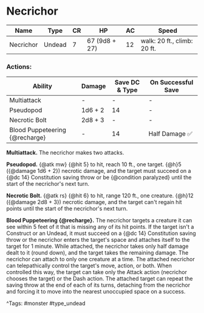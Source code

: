 # Necrichor

| Name | Type | CR | HP | AC | Speed |
|------|------|----|----|----|-------|
| Necrichor | Undead | 7 | 67 (9d8 + 27) | 12 | walk: 20 ft., climb: 20 ft. |

### Actions:

| Ability | Damage | Save DC & Type | On Successful Save |
|---------|--------|----------------|--------------------|
| Multiattack | - | - | - |
| Pseudopod | 1d6 + 2 | 14 | - |
| Necrotic Bolt | 2d8 + 3 | - | - |
| Blood Puppeteering {@recharge} | - | 14 | Half Damage ✅ |


**Multiattack.** The necrichor makes two attacks.

**Pseudopod.** {@atk mw} {@hit 5} to hit, reach 10 ft., one target. {@h}5 ({@damage 1d6 + 2}) necrotic damage, and the target must succeed on a {@dc 14} Constitution saving throw or be {@condition paralyzed} until the start of the necrichor's next turn.

**Necrotic Bolt.** {@atk rs} {@hit 6} to hit, range 120 ft., one creature. {@h}12 ({@damage 2d8 + 3}) necrotic damage, and the target can't regain hit points until the start of the necrichor's next turn.

**Blood Puppeteering {@recharge}.** The necrichor targets a creature it can see within 5 feet of it that is missing any of its hit points. If the target isn't a Construct or an Undead, it must succeed on a {@dc 14} Constitution saving throw or the necrichor enters the target's space and attaches itself to the target for 1 minute. While attached, the necrichor takes only half damage dealt to it (round down), and the target takes the remaining damage. The necrichor can attach to only one creature at a time. The attached necrichor can telepathically control the target's move, action, or both. When controlled this way, the target can take only the Attack action (necrichor chooses the target) or the Dash action. The attached target can repeat the saving throw at the end of each of its turns, detaching from the necrichor and forcing it to move into the nearest unoccupied space on a success.

^Tags: #monster #type_undead